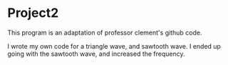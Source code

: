 Project2
======

This program is an adaptation of  professor clement's github code.

I wrote my own code for a triangle wave, and sawtooth wave. I ended up going with
the sawtooth wave, and increased the frequency.
